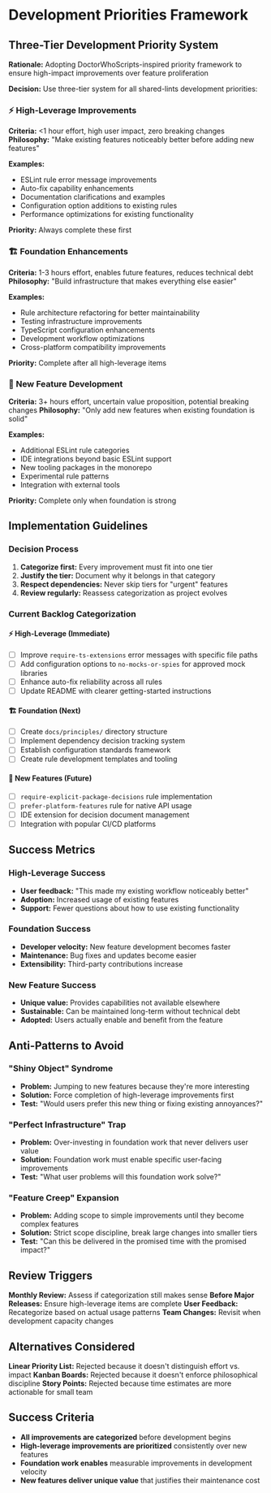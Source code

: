 # Development Priorities Framework

## Three-Tier Development Priority System

**Rationale:** Adopting DoctorWhoScripts-inspired priority framework to ensure high-impact improvements over feature proliferation

**Decision:** Use three-tier system for all shared-lints development priorities:

### ⚡ High-Leverage Improvements

**Criteria:** <1 hour effort, high user impact, zero breaking changes
**Philosophy:** "Make existing features noticeably better before adding new features"

**Examples:**

- ESLint rule error message improvements
- Auto-fix capability enhancements
- Documentation clarifications and examples
- Configuration option additions to existing rules
- Performance optimizations for existing functionality

**Priority:** Always complete these first

### 🏗️ Foundation Enhancements  

**Criteria:** 1-3 hours effort, enables future features, reduces technical debt
**Philosophy:** "Build infrastructure that makes everything else easier"

**Examples:**

- Rule architecture refactoring for better maintainability
- Testing infrastructure improvements
- TypeScript configuration enhancements
- Development workflow optimizations
- Cross-platform compatibility improvements

**Priority:** Complete after all high-leverage items

### 🚀 New Feature Development

**Criteria:** 3+ hours effort, uncertain value proposition, potential breaking changes
**Philosophy:** "Only add new features when existing foundation is solid"

**Examples:**

- Additional ESLint rule categories
- IDE integrations beyond basic ESLint support
- New tooling packages in the monorepo
- Experimental rule patterns
- Integration with external tools

**Priority:** Complete only when foundation is strong

## Implementation Guidelines

### Decision Process

1. **Categorize first:** Every improvement must fit into one tier
2. **Justify the tier:** Document why it belongs in that category
3. **Respect dependencies:** Never skip tiers for "urgent" features
4. **Review regularly:** Reassess categorization as project evolves

### Current Backlog Categorization

#### ⚡ High-Leverage (Immediate)

- [ ] Improve `require-ts-extensions` error messages with specific file paths
- [ ] Add configuration options to `no-mocks-or-spies` for approved mock libraries
- [ ] Enhance auto-fix reliability across all rules
- [ ] Update README with clearer getting-started instructions

#### 🏗️ Foundation (Next)

- [ ] Create `docs/principles/` directory structure  
- [ ] Implement dependency decision tracking system
- [ ] Establish configuration standards framework
- [ ] Create rule development templates and tooling

#### 🚀 New Features (Future)

- [ ] `require-explicit-package-decisions` rule implementation
- [ ] `prefer-platform-features` rule for native API usage
- [ ] IDE extension for decision document management
- [ ] Integration with popular CI/CD platforms

## Success Metrics

### High-Leverage Success

- **User feedback:** "This made my existing workflow noticeably better"
- **Adoption:** Increased usage of existing features
- **Support:** Fewer questions about how to use existing functionality

### Foundation Success  

- **Developer velocity:** New feature development becomes faster
- **Maintenance:** Bug fixes and updates become easier
- **Extensibility:** Third-party contributions increase

### New Feature Success

- **Unique value:** Provides capabilities not available elsewhere
- **Sustainable:** Can be maintained long-term without technical debt
- **Adopted:** Users actually enable and benefit from the feature

## Anti-Patterns to Avoid

### "Shiny Object" Syndrome

- **Problem:** Jumping to new features because they're more interesting
- **Solution:** Force completion of high-leverage improvements first
- **Test:** "Would users prefer this new thing or fixing existing annoyances?"

### "Perfect Infrastructure" Trap

- **Problem:** Over-investing in foundation work that never delivers user value
- **Solution:** Foundation work must enable specific user-facing improvements
- **Test:** "What user problems will this foundation work solve?"

### "Feature Creep" Expansion

- **Problem:** Adding scope to simple improvements until they become complex features
- **Solution:** Strict scope discipline, break large changes into smaller tiers
- **Test:** "Can this be delivered in the promised time with the promised impact?"

## Review Triggers

**Monthly Review:** Assess if categorization still makes sense
**Before Major Releases:** Ensure high-leverage items are complete
**User Feedback:** Recategorize based on actual usage patterns
**Team Changes:** Revisit when development capacity changes

## Alternatives Considered

**Linear Priority List:** Rejected because it doesn't distinguish effort vs. impact
**Kanban Boards:** Rejected because it doesn't enforce philosophical discipline
**Story Points:** Rejected because time estimates are more actionable for small team

## Success Criteria

- **All improvements are categorized** before development begins
- **High-leverage improvements are prioritized** consistently over new features  
- **Foundation work enables** measurable improvements in development velocity
- **New features deliver unique value** that justifies their maintenance cost
